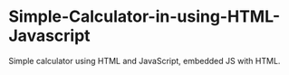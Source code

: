 # Simple-Calculator-in-using-HTML-Javascript
Simple calculator using HTML and JavaScript, embedded JS with HTML.
